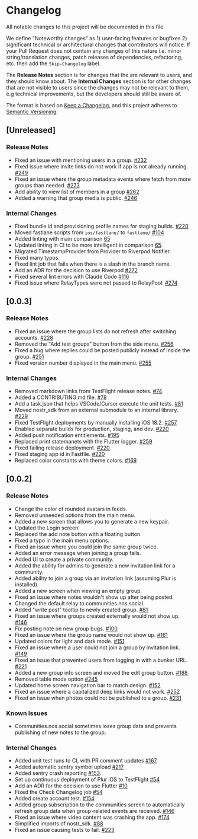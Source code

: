 # Changelog
All notable changes to this project will be documented in this file.

We define "Noteworthy changes" as 1) user-facing features or bugfixes 2) significant technical or architectural changes that contributors will notice. If your Pull Request does not contain any changes of this nature i.e. minor string/translation changes, patch releases of dependencies, refactoring, etc. then add the `Skip-Changelog` label.

The **Release Notes** section is for changes that the are relevant to users, and they should know about. The **Internal Changes** section is for other changes that are not visible to users since the changes may not be relevant to them, e.g technical improvements, but the developers should still be aware of.

The format is based on [Keep a Changelog](https://keepachangelog.com/en/1.0.0/),
and this project adheres to [Semantic Versioning](https://semver.org/spec/v2.0.0.html).

## [Unreleased]

### Release Notes
- Fixed an issue with mentioning users in a group. [#232](https://github.com/verse-pbc/issues/issues/232)
- Fixed issue where invite links do not work if app is not already running. [#249](https://github.com/verse-pbc/issues/issues/249)
- Fixed an issue where the group metadata events where fetch from more groups than needed. [#273](https://github.com/verse-pbc/issues/issues/273)
- Add ability to view list of members in a group [#262](https://github.com/verse-pbc/issues/issues/262)
- Added a warning that group media is public. [#246](https://github.com/verse-pbc/issues/issues/246)

### Internal Changes
- Fixed bundle id and provisioning profile names for staging builds. [#220](https://github.com/verse-pbc/issues/issues/220)
- Moved fastlane scripts from `ios/fastlane/` to `fastlane/` [#104](https://github.com/verse-pbc/plur/pull/104)
- Added linting with main comparison [65](https://github.com/verse-pbc/issues/issues/65)
- Updated linting in CI to be more intelligent in comparison [65](https://github.com/verse-pbc/issues/issues/65).
- Migrated TimestampProvider from Provider to Riverpod Notifier.
- Fixed many typos.
- Fixed lint job that fails when there is a slash in the branch name.
- Add an ADR for the decision to use Riverpod [#272](https://github.com/verse-pbc/issues/issues/272)
- Fixed several lint errors with Claude Code [#116](https://github.com/verse-pbc/plur/pull/116)
- Fixed issue where RelayTypes were not passed to RelayPool. [#274](https://github.com/verse-pbc/issues/issues/274)

## [0.0.3]

### Release Notes
- Fixed an issue where the group lists do not refresh after switching accounts. [#228](https://github.com/verse-pbc/issues/issues/228)
- Removed the "Add test groups" button from the side menu. [#256](https://github.com/verse-pbc/issues/issues/256)
- Fixed a bug where replies could be posted publicly instead of inside the group. [#251](https://github.com/verse-pbc/issues/issues/251)
- Fixed version number displayed in the main menu. [#255](https://github.com/verse-pbc/issues/issues/255)

### Internal Changes
- Removed markdown links from TestFlight release notes. [#74](https://github.com/verse-pbc/plur/pull/74)
- Added a CONTRIBUTING.md file. [#78](https://github.com/verse-pbc/plur/pull/78)
- Add a task.json that helps VSCode/Cursor execute the unit tests. [#81](https://github.com/verse-pbc/plur/pull/81)
- Moved nostr_sdk from an external submodule to an internal library. [#229](https://github.com/verse-pbc/issues/issues/229)
- Fixed TestFlight deployments by manually installing iOS 18.2. [#257](https://github.com/verse-pbc/issues/issues/257)
- Enabled separate builds for production, staging, and dev. [#220](https://github.com/verse-pbc/issues/issues/220)
- Added push notification entitlements. [#195](https://github.com/verse-pbc/issues/issues/195)
- Replaced print statemanets with the Flutter logger. [#259](https://github.com/verse-pbc/issues/issues/259)
- Fixed failing release deployment. [#220](https://github.com/verse-pbc/issues/issues/220)
- Fixed staging app id in Fastfile. [#220](https://github.com/verse-pbc/issues/issues/220)
- Replaced color constants with theme colors. [#169](https://github.com/verse-pbc/issues/issues/169)

## [0.0.2]

### Release Notes
- Change the color of rounded avatars in feeds.
- Removed unneeded options from the main menu.
- Added a new screen that allows you to generate a new keypair.
- Updated the Login screen.
- Replaced the add note button with a floating button.
- Fixed a typo in the main menu options.
- Fixed an issue where you could join the same group twice.
- Added an error message when joining a group fails.
- Added UI to create a private community.
- Added the ability for admins to generate a new invitation link for a community.
- Added ability to join a group via an invitation link (assuming Plur is installed).
- Added a new screen when viewing an empty group.
- Fixed an issue where notes wouldn't show up after being posted.
- Changed the default relay to communities.nos.social.
- Added "write post" tooltip to newly created group. [#81](https://github.com/verse-pbc/issues/issues/81)
- Fixed an issue where groups created externally would not show up. [#146](https://github.com/verse-pbc/issues/issues/146)
- Fix posting note on new group bugs. [#100](https://github.com/verse-pbc/issues/issues/100)
- Fixed an issue where the group name would not show up. [#161](https://github.com/verse-pbc/issues/issues/161)
- Updated colors for light and dark mode. [#151](https://github.com/verse-pbc/issues/issues/151)
- Fixed an issue where a user could not join a group by invitation link. [#149](https://github.com/verse-pbc/issues/issues/149)
- Fixed an issue that prevented users from logging in with a bunker URL. [#221](https://github.com/verse-pbc/issues/issues/221)
- Added a new group info screen and moved the edit group button. [#188](https://github.com/verse-pbc/issues/issues/188)
- Removed table mode option [#245](https://github.com/verse-pbc/issues/issues/245)
- Updated home screen navigation bar to match design. [#152](https://github.com/verse-pbc/issues/issues/152)
- Fixed an issue where a capitalized deep links would not work. [#252](https://github.com/verse-pbc/issues/issues/252)
- Fixed an issue when photos could not be published to a group. [#231](https://github.com/verse-pbc/issues/issues/231)


### Known Issues
- Communities.nos.social sometimes loses group data and prevents publishing of new notes to the group.

### Internal Changes
- Added unit test runs to CI, with PR comment updates [#167](https://github.com/verse-pbc/issues/issues/167)
- Added automatic sentry symbol upload [#217](https://github.com/verse-pbc/issues/issues/217)
- Added sentry crash reporting [#153](https://github.com/verse-pbc/issues/issues/153).
- Set up continuous deployment of Plur iOS to TestFlight [#54](https://github.com/verse-pbc/issues/issues/54)
- Add an ADR for the decision to use Flutter [#10](https://github.com/verse-pbc/issues/issues/10)
- Fixed the Check Changelog job [#54](https://github.com/verse-pbc/issues/issues/54)
- Added create account test. [#154](https://github.com/verse-pbc/issues/issues/154)
- Added group subscription to the communities screen to automatically refresh group data when group-related events are received. [#146](https://github.com/verse-pbc/issues/issues/146)
- Fixed an issue where video content was crashing the app. [#174](https://github.com/verse-pbc/issues/issues/174)
- Simplified imports of nostr_sdk. [#88](https://github.com/verse-pbc/issues/issues/88)
- Fixed an issue causing tests to fail. [#223](https://github.com/verse-pbc/issues/issues/223)
